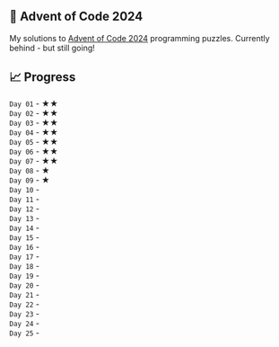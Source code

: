## 🎄 Advent of Code 2024
My solutions to [Advent of Code 2024](https://adventofcode.com/2024) programming puzzles.
Currently behind - but still going!

## 📈 Progress
`Day 01` - ★★<br>
`Day 02` - ★★<br>
`Day 03` - ★★<br>
`Day 04` - ★★<br>
`Day 05` - ★★<br>
`Day 06` - ★★<br>
`Day 07` - ★★<br>
`Day 08` - ★<br>
`Day 09` - ★<br>
`Day 10` - <br>
`Day 11` - <br>
`Day 12` - <br>
`Day 13` - <br>
`Day 14` - <br>
`Day 15` - <br>
`Day 16` - <br>
`Day 17` - <br>
`Day 18` - <br>
`Day 19` - <br>
`Day 20` - <br>
`Day 21` - <br>
`Day 22` - <br>
`Day 23` - <br>
`Day 24` - <br>
`Day 25` - <br>


